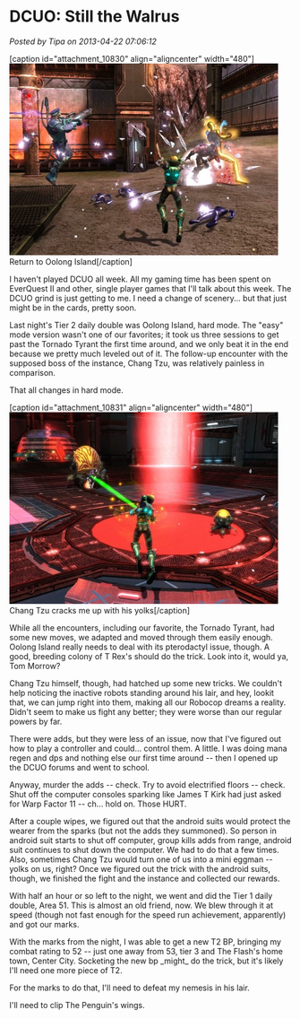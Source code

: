 # DCUO: Still the Walrus

*Posted by Tipa on 2013-04-22 07:06:12*

[caption id="attachment\_10830" align="aligncenter" width="480"][![Return to Oolong Island](../uploads/2013/04/MADV102_COMPDYNAMICLIGHTRIG-PC-21-22.33.210-480x342.jpg)](../uploads/2013/04/MADV102_COMPDYNAMICLIGHTRIG-PC-21-22.33.210.jpg) Return to Oolong Island[/caption]

I haven't played DCUO all week. All my gaming time has been spent on EverQuest II and other, single player games that I'll talk about this week. The DCUO grind is just getting to me. I need a change of scenery... but that just might be in the cards, pretty soon.

Last night's Tier 2 daily double was Oolong Island, hard mode. The "easy" mode version wasn't one of our favorites; it took us three sessions to get past the Tornado Tyrant the first time around, and we only beat it in the end because we pretty much leveled out of it. The follow-up encounter with the supposed boss of the instance, Chang Tzu, was relatively painless in comparison.

That all changes in hard mode.

[caption id="attachment\_10831" align="aligncenter" width="480"][![Chang Tzu cracks me up with his yolks](../uploads/2013/04/MADV102_COMPDYNAMICLIGHTRIG-PC-21-23.29.560-480x342.jpg)](../uploads/2013/04/MADV102_COMPDYNAMICLIGHTRIG-PC-21-23.29.560.jpg) Chang Tzu cracks me up with his yolks[/caption]

While all the encounters, including our favorite, the Tornado Tyrant, had some new moves, we adapted and moved through them easily enough. Oolong Island really needs to deal with its pterodactyl issue, though. A good, breeding colony of T Rex's should do the trick. Look into it, would ya, Tom Morrow?

Chang Tzu himself, though, had hatched up some new tricks. We couldn't help noticing the inactive robots standing around his lair, and hey, lookit that, we can jump right into them, making all our Robocop dreams a reality. Didn't seem to make us fight any better; they were worse than our regular powers by far.

There were adds, but they were less of an issue, now that I've figured out how to play a controller and could... control them. A little. I was doing mana regen and dps and nothing else our first time around -- then I opened up the DCUO forums and went to school.

Anyway, murder the adds -- check. Try to avoid electrified floors -- check. Shut off the computer consoles sparking like James T Kirk had just asked for Warp Factor 11 -- ch... hold on. Those HURT.

After a couple wipes, we figured out that the android suits would protect the wearer from the sparks (but not the adds they summoned). So person in android suit starts to shut off computer, group kills adds from range, android suit continues to shut down the computer. We had to do that a few times. Also, sometimes Chang Tzu would turn one of us into a mini eggman -- yolks on us, right? Once we figured out the trick with the android suits, though, we finished the fight and the instance and collected our rewards.

With half an hour or so left to the night, we went and did the Tier 1 daily double, Area 51. This is almost an old friend, now. We blew through it at speed (though not fast enough for the speed run achievement, apparently) and got our marks.

With the marks from the night, I was able to get a new T2 BP, bringing my combat rating to 52 -- just one away from 53, tier 3 and The Flash's home town, Center City. Socketing the new bp \_might\_ do the trick, but it's likely I'll need one more piece of T2. 

For the marks to do that, I'll need to defeat my nemesis in his lair.

I'll need to clip The Penguin's wings.
